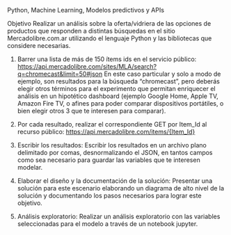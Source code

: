 Python, Machine Learning, Modelos predictivos y APIs

Objetivo 
Realizar un análisis sobre la oferta/vidriera de las opciones de productos que responden a distintas búsquedas en el sitio Mercadolibre.com.ar  utilizando el lenguaje Python y las bibliotecas que considere necesarias.

1) Barrer una lista de más de 150 ítems ids en el servicio público:
https://api.mercadolibre.com/sites/MLA/search?q=chromecast&limit=50#json 
En este caso particular y solo a modo de ejemplo, son resultados para la búsqueda “chromecast”, pero deberás elegir otros términos para el experimento que permitan enriquecer el análisis en un hipotético dashboard (ejemplo Google Home, Apple TV, Amazon Fire TV, o afines para poder comparar dispositivos portátiles, o bien elegir otros 3 que te interesen para comparar). 

2) Por cada resultado, realizar el correspondiente GET por Item_Id al recurso público:
https://api.mercadolibre.com/items/{Item_Id} 

3) Escribir los resultados:
Escribir los resultados en un archivo plano delimitado por comas, desnormalizando el JSON, en tantos campos como sea necesario para guardar las variables que te interesen modelar.

4) Elaborar el diseño y la documentación de la solución:
Presentar una solución para este escenario elaborando un diagrama de alto nivel de la solución y documentando los pasos necesarios para lograr este objetivo.

5) Análisis exploratorio:
Realizar un análisis exploratorio con las variables seleccionadas para el modelo a través de un notebook jupyter.

